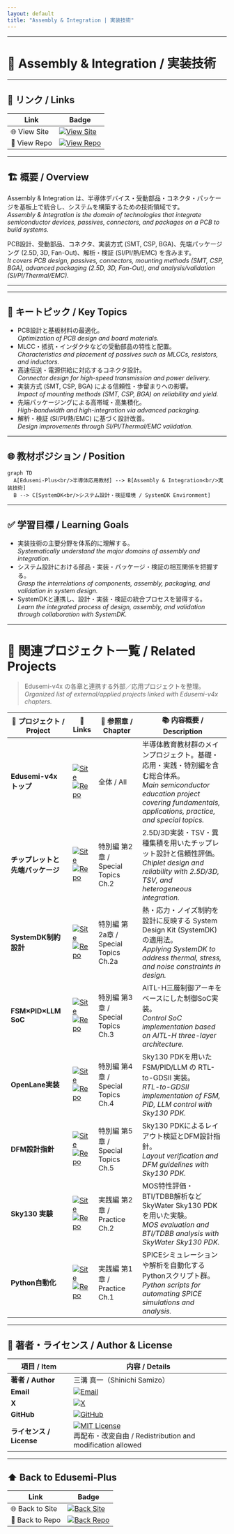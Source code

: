 ```yaml
---
layout: default
title: "Assembly & Integration | 実装技術"
---
```


---

# 🧩 Assembly & Integration / 実装技術

---

## 🔗 リンク / Links

| Link | Badge |
|---|---|
| 🌐 View Site | [![View Site](https://img.shields.io/badge/View-Site-green?style=for-the-badge&logo=githubpages)](https://samizo-aitl.github.io/Edusemi-Plus/Assembly-Integration/) |
| 📂 View Repo | [![View Repo](https://img.shields.io/badge/View-Repo-blue?style=for-the-badge&logo=github)](https://github.com/Samizo-AITL/Edusemi-Plus/tree/main/Assembly-Integration) |

---

## 🏗 概要 / Overview
Assembly & Integration は、半導体デバイス・受動部品・コネクタ・パッケージを基板上で統合し、システムを構築するための技術領域です。  
*Assembly & Integration is the domain of technologies that integrate semiconductor devices, passives, connectors, and packages on a PCB to build systems.*  

PCB設計、受動部品、コネクタ、実装方式 (SMT, CSP, BGA)、先端パッケージング (2.5D, 3D, Fan-Out)、解析・検証 (SI/PI/熱/EMC) を含みます。  
*It covers PCB design, passives, connectors, mounting methods (SMT, CSP, BGA), advanced packaging (2.5D, 3D, Fan-Out), and analysis/validation (SI/PI/Thermal/EMC).*  

---

---

## 🔑 キートピック / Key Topics
- PCB設計と基板材料の最適化。  
  *Optimization of PCB design and board materials.*  
- MLCC・抵抗・インダクタなどの受動部品の特性と配置。  
  *Characteristics and placement of passives such as MLCCs, resistors, and inductors.*  
- 高速伝送・電源供給に対応するコネクタ設計。  
  *Connector design for high-speed transmission and power delivery.*  
- 実装方式 (SMT, CSP, BGA) による信頼性・歩留まりへの影響。  
  *Impact of mounting methods (SMT, CSP, BGA) on reliability and yield.*  
- 先端パッケージングによる高帯域・高集積化。  
  *High-bandwidth and high-integration via advanced packaging.*  
- 解析・検証 (SI/PI/熱/EMC) に基づく設計改善。  
  *Design improvements through SI/PI/Thermal/EMC validation.*  

---

## 🌐 教材ポジション / Position
```mermaid
graph TD
  A[Edusemi-Plus<br/>半導体応用教材] --> B[Assembly & Integration<br/>実装技術]
  B --> C[SystemDK<br/>システム設計・検証環境 / SystemDK Environment]
```

---

## ✅ 学習目標 / Learning Goals
- 実装技術の主要分野を体系的に理解する。  
  *Systematically understand the major domains of assembly and integration.*  
- システム設計における部品・実装・パッケージ・検証の相互関係を把握する。  
  *Grasp the interrelations of components, assembly, packaging, and validation in system design.*  
- SystemDKと連携し、設計・実装・検証の統合プロセスを習得する。  
  *Learn the integrated process of design, assembly, and validation through collaboration with SystemDK.*  

---

# 📑 **関連プロジェクト一覧 / Related Projects**

> Edusemi-v4x の各章と連携する外部／応用プロジェクトを整理。  
> *Organized list of external/applied projects linked with Edusemi-v4x chapters.*

| 📘 プロジェクト / Project | 🔗 Links | 📖 参照章 / Chapter | 📚 内容概要 / Description |
|--------------------------|----------|---------------------|--------------------------|
| **Edusemi-v4x トップ** | [![Site](https://img.shields.io/badge/View-Site-brightgreen?logo=github)](https://samizo-aitl.github.io/Edusemi-v4x/) <br> [![Repo](https://img.shields.io/badge/View-Repo-blue?logo=github)](https://github.com/Samizo-AITL/Edusemi-v4x) | 全体 / All | 半導体教育教材群のメインプロジェクト。基礎・応用・実践・特別編を含む総合体系。<br>*Main semiconductor education project covering fundamentals, applications, practice, and special topics.* |
| **チップレットと先端パッケージ** | [![Site](https://img.shields.io/badge/View-Site-brightgreen?logo=github)](https://samizo-aitl.github.io/Edusemi-v4x/f_chapter2_chiplet_pkg/) <br> [![Repo](https://img.shields.io/badge/View-Repo-blue?logo=github)](https://github.com/Samizo-AITL/Edusemi-v4x/tree/main/f_chapter2_chiplet_pkg) | 特別編 第2章 / Special Topics Ch.2 | 2.5D/3D実装・TSV・異種集積を用いたチップレット設計と信頼性評価。<br>*Chiplet design and reliability with 2.5D/3D, TSV, and heterogeneous integration.* |
| **SystemDK制約設計** | [![Site](https://img.shields.io/badge/View-Site-brightgreen?logo=github)](https://samizo-aitl.github.io/Edusemi-v4x/f_chapter2a_systemdk/) <br> [![Repo](https://img.shields.io/badge/View-Repo-blue?logo=github)](https://github.com/Samizo-AITL/Edusemi-v4x/tree/main/f_chapter2a_systemdk) | 特別編 第2a章 / Special Topics Ch.2a | 熱・応力・ノイズ制約を設計に反映する System Design Kit (SystemDK) の適用法。<br>*Applying SystemDK to address thermal, stress, and noise constraints in design.* |
| **FSM×PID×LLM SoC** | [![Site](https://img.shields.io/badge/View-Site-brightgreen?logo=github)](https://samizo-aitl.github.io/Edusemi-v4x/f_chapter3_socsystem/) <br> [![Repo](https://img.shields.io/badge/View-Repo-blue?logo=github)](https://github.com/Samizo-AITL/Edusemi-v4x/tree/main/f_chapter3_socsystem) | 特別編 第3章 / Special Topics Ch.3 | AITL-H三層制御アーキをベースにした制御SoC実装。<br>*Control SoC implementation based on AITL-H three-layer architecture.* |
| **OpenLane実装** | [![Site](https://img.shields.io/badge/View-Site-brightgreen?logo=github)](https://samizo-aitl.github.io/Edusemi-v4x/f_chapter4_openlane/) <br> [![Repo](https://img.shields.io/badge/View-Repo-blue?logo=github)](https://github.com/Samizo-AITL/Edusemi-v4x/tree/main/f_chapter4_openlane) | 特別編 第4章 / Special Topics Ch.4 | Sky130 PDKを用いた FSM/PID/LLM の RTL-to-GDSII 実装。<br>*RTL-to-GDSII implementation of FSM, PID, LLM control with Sky130 PDK.* |
| **DFM設計指針** | [![Site](https://img.shields.io/badge/View-Site-brightgreen?logo=github)](https://samizo-aitl.github.io/Edusemi-v4x/f_chapter5_dfm/) <br> [![Repo](https://img.shields.io/badge/View-Repo-blue?logo=github)](https://github.com/Samizo-AITL/Edusemi-v4x/tree/main/f_chapter5_dfm) | 特別編 第5章 / Special Topics Ch.5 | Sky130 PDKによるレイアウト検証とDFM設計指針。<br>*Layout verification and DFM guidelines with Sky130 PDK.* |
| **Sky130 実験** | [![Site](https://img.shields.io/badge/View-Site-brightgreen?logo=github)](https://samizo-aitl.github.io/Edusemi-v4x/e_chapter2_sky130_experiments/) <br> [![Repo](https://img.shields.io/badge/View-Repo-blue?logo=github)](https://github.com/Samizo-AITL/Edusemi-v4x/tree/main/e_chapter2_sky130_experiments) | 実践編 第2章 / Practice Ch.2 | MOS特性評価・BTI/TDBB解析など SkyWater Sky130 PDKを用いた実験。<br>*MOS evaluation and BTI/TDBB analysis with SkyWater Sky130 PDK.* |
| **Python自動化** | [![Site](https://img.shields.io/badge/View-Site-brightgreen?logo=github)](https://samizo-aitl.github.io/Edusemi-v4x/e_chapter1_python_automation_tools/) <br> [![Repo](https://img.shields.io/badge/View-Repo-blue?logo=github)](https://github.com/Samizo-AITL/Edusemi-v4x/tree/main/e_chapter1_python_automation_tools) | 実践編 第1章 / Practice Ch.1 | SPICEシミュレーションや解析を自動化するPythonスクリプト群。<br>*Python scripts for automating SPICE simulations and analysis.* |

---

## 👤 **著者・ライセンス / Author & License**

| **項目 / Item** | **内容 / Details** |
|-----------------|--------------------|
| **著者 / Author** | 三溝 真一（Shinichi Samizo） |
| **Email** | [![Email](https://img.shields.io/badge/Email-shin3t72%40gmail.com-red?style=flat&logo=gmail)](mailto:shin3t72@gmail.com) |
| **X** | [![X](https://img.shields.io/badge/X-@shin3t72-black?style=flat&logo=x)](https://x.com/shin3t72) |
| **GitHub** | [![GitHub](https://img.shields.io/badge/GitHub-Samizo--AITL-blue?style=flat&logo=github)](https://github.com/Samizo-AITL) |
| **ライセンス / License** | [![MIT License](https://img.shields.io/badge/license-MIT-blue.svg)](LICENSE) <br> 再配布・改変自由 / Redistribution and modification allowed |

---

## ⬆️ Back to Edusemi-Plus

| Link | Badge |
|---|---|
| 🌐 Back to Site | [![Back Site](https://img.shields.io/badge/⬆️%20Back-Site-green?style=for-the-badge&logo=githubpages)](https://samizo-aitl.github.io/Edusemi-Plus/) |
| 📂 Back to Repo | [![Back Repo](https://img.shields.io/badge/⬆️%20Back-Repo-blue?style=for-the-badge&logo=github)](https://github.com/Samizo-AITL/Edusemi-Plus) |
